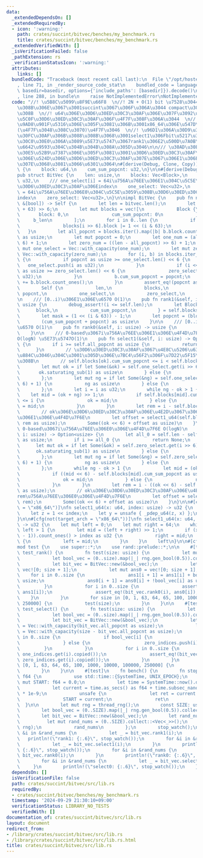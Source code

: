 ```yaml
---
data:
  _extendedDependsOn: []
  _extendedRequiredBy:
  - icon: ':warning:'
    path: crates/succint/bitvec/benches/my_benchmark.rs
    title: crates/succint/bitvec/benches/my_benchmark.rs
  _extendedVerifiedWith: []
  _isVerificationFailed: false
  _pathExtension: rs
  _verificationStatusIcon: ':warning:'
  attributes:
    links: []
  bundledCode: "Traceback (most recent call last):\n  File \"/opt/hostedtoolcache/Python/3.10.15/x64/lib/python3.10/site-packages/onlinejudge_verify/documentation/build.py\"\
    , line 71, in _render_source_code_stat\n    bundled_code = language.bundle(stat.path,\
    \ basedir=basedir, options={'include_paths': [basedir]}).decode()\n  File \"/opt/hostedtoolcache/Python/3.10.15/x64/lib/python3.10/site-packages/onlinejudge_verify/languages/rust.py\"\
    , line 288, in bundle\n    raise NotImplementedError\nNotImplementedError\n"
  code: "//! \u5B8C\u5099\u8F9E\u66F8  \n//! 2N + O(1) bit \u7528\u3044\u3066\u3044\
    \u308B\u306E\u3067\u3001succint\u3067\u306F\u306A\u3044 compact\u3067\u306F\u3042\
    \u308B  \n//! u64\u306E\u30D6\u30ED\u30C3\u30AF\u306E\u307F\u3092\u4F7F\u3044\u3001\
    \u5C0F\u30D6\u30ED\u30C3\u30AF\u306F\u4F7F\u308F\u306A\u3044  \n//! select\u306E\
    \u9AD8\u901F\u5316\u306E\u305F\u3081\u306B\u3001x86_64\u306E\u547D\u4EE4\u3092\
    (\u4F7F\u3048\u308C\u3070)\u4F7F\u3046  \n//! \u96D1\u306A\u30D9\u30F3\u30C1\u30DE\
    \u30FC\u30AF\u306B\u3088\u308B\u3068\u3001select1\u306Fbit\u5217\u304C\u30E9\u30F3\
    \u30C0\u30E0\u306A\u3089\u5E73\u5747\u3067rank1\u306E2\u500D\u7A0B\u5EA6\u306E\
    \u6642\u9593\u304C\u304B\u304B\u308A\u305D\u3046\n\n/// \u30AD\u30E3\u30C3\u30B7\
    \u30E5\u52B9\u7387\u306E\u305F\u3081\u3001\u30D6\u30ED\u30C3\u30AF\u3068\u305D\
    \u306E\u524D\u306E\u30D6\u30ED\u30C3\u30AF\u307E\u3067\u306E1\u306E\u6570\u3092\
    \u307E\u3068\u3081\u3066\u6301\u3064\n#[derive(Debug, Clone, Copy)]\nstruct Block\
    \ {\n    block: u64,\n    cum_sum_popcnt: u32,\n}\n\n#[derive(Debug, Clone)]\n\
    pub struct BitVec {\n    len: usize,\n    blocks: Vec<Block>,\n    all_popcnt:\
    \ u32,\n    /// one_select[i] = 64i\u756A\u76EE\u306E1\u304C\u5C5E\u3059\u308B\
    \u30D6\u30ED\u30C3\u30AF\u306Eindex\n    one_select: Vec<u32>,\n    /// zero_select[i]\
    \ = 64i\u756A\u76EE\u306E0\u304C\u5C5E\u3059\u308B\u30D6\u30ED\u30C3\u30AF\u306E\
    index\n    zero_select: Vec<u32>,\n}\n\nimpl BitVec {\n    pub fn new(bitvec:\
    \ &[bool]) -> Self {\n        let len = bitvec.len();\n        let b_len = (len\
    \ + 63) >> 6;\n        let mut blocks = vec![\n            Block {\n         \
    \       block: 0,\n                cum_sum_popcnt: 0\n            };\n       \
    \     b_len\n        ];\n        for i in 0..len {\n            if bitvec[i] {\n\
    \                blocks[i >> 6].block |= 1 << (i & 63);\n            }\n     \
    \   }\n        let all_popcnt = blocks.iter().map(|b| b.block.count_ones()).sum::<u32>()\
    \ as usize;\n        let mut popcnt = 0;\n        let one_num = (all_popcnt >>\
    \ 6) + 1;\n        let zero_num = ((len - all_popcnt) >> 6) + 1;\n        let\
    \ mut one_select = Vec::with_capacity(one_num);\n        let mut zero_select =\
    \ Vec::with_capacity(zero_num);\n        for (i, b) in blocks.iter_mut().enumerate()\
    \ {\n            if popcnt as usize >= one_select.len() << 6 {\n             \
    \   one_select.push(i as u32);\n            }\n            if (i << 6) - popcnt\
    \ as usize >= zero_select.len() << 6 {\n                zero_select.push(i as\
    \ u32);\n            }\n            b.cum_sum_popcnt = popcnt;\n            popcnt\
    \ += b.block.count_ones();\n        }\n        assert_eq!(popcnt as usize, all_popcnt);\n\
    \        Self {\n            len,\n            blocks,\n            all_popcnt:\
    \ popcnt,\n            one_select,\n            zero_select,\n        }\n    }\n\
    \n    /// [0..i)\u306E1\u306E\u6570 O(1)\n    pub fn rank1(&self, i: usize) ->\
    \ usize {\n        debug_assert!(i <= self.len);\n        let Block {\n      \
    \      block,\n            cum_sum_popcnt,\n        } = self.blocks[i >> 6];\n\
    \        let mask = (1 << (i & 63)) - 1;\n        let popcnt = (block & mask).count_ones();\n\
    \        (cum_sum_popcnt + popcnt) as usize\n    }\n\n    /// [0..i)\u306E0\u306E\
    \u6570 O(1)\n    pub fn rank0(&self, i: usize) -> usize {\n        i - self.rank1(i)\n\
    \    }\n\n    /// 0-based\u3067i\u756A\u76EE\u306E1\u306E\u4F4D\u7F6E \u6700\u60AA\
    O(logN) \u5E73\u5747O(1)\n    pub fn select1(&self, i: usize) -> Option<usize>\
    \ {\n        if i >= self.all_popcnt as usize {\n            return None;\n  \
    \      }\n        // \u30D6\u30ED\u30C3\u30AF\u3067\u4E8C\u5206\u63A2\u7D22\u3092\
    \u884C\u3046\u304C\u3001\u305D\u306E\u7BC4\u56F2\u306F\u7D22\u5F15\u3067\u7D5E\
    \u308B\n        // self.blocks[ok].cum_sum_popcnt <= i < self.blocks[ng].cum_sum_popcnt\n\
    \        let mut ok = if let Some(&ok) = self.one_select.get(i >> 6) {\n     \
    \       ok.saturating_sub(1) as usize\n        } else {\n            self.blocks.len().saturating_sub(1)\n\
    \        };\n        let mut ng = if let Some(&ng) = self.one_select.get((i >>\
    \ 6) + 1) {\n            ng as usize\n        } else {\n            self.blocks.len()\n\
    \        };\n        let i = i as u32;\n        while ng - ok > 1 {\n        \
    \    let mid = (ok + ng) >> 1;\n            if self.blocks[mid].cum_sum_popcnt\
    \ <= i {\n                ok = mid;\n            } else {\n                ng\
    \ = mid;\n            }\n        }\n        let rem = i - self.blocks[ok].cum_sum_popcnt;\n\
    \        // ok\u306E\u30D6\u30ED\u30C3\u30AF\u306E\u4E2D\u3067\u306Erem\u756A\u76EE\
    \u306E1\u306E\u4F4D\u7F6E\n        let offset = select1_u64(self.blocks[ok].block,\
    \ rem as usize);\n        Some((ok << 6) + offset as usize)\n    }\n\n    ///\
    \ 0-based\u3067i\u756A\u76EE\u306E0\u306E\u4F4D\u7F6E O(logN)\n    pub fn select0(&self,\
    \ i: usize) -> Option<usize> {\n        let all_0 = self.len - self.all_popcnt\
    \ as usize;\n        if i >= all_0 {\n            return None;\n        }\n  \
    \      let mut ok = if let Some(&ok) = self.zero_select.get(i >> 6) {\n      \
    \      ok.saturating_sub(1) as usize\n        } else {\n            self.blocks.len().saturating_sub(1)\n\
    \        };\n        let mut ng = if let Some(&ng) = self.zero_select.get((i >>\
    \ 6) + 1) {\n            ng as usize\n        } else {\n            self.blocks.len()\n\
    \        };\n        while ng - ok > 1 {\n            let mid = (ok + ng) >> 1;\n\
    \            if ((mid << 6) - self.blocks[mid].cum_sum_popcnt as usize) <= i {\n\
    \                ok = mid;\n            } else {\n                ng = mid;\n\
    \            }\n        }\n        let rem = i - ((ok << 6) - self.blocks[ok].cum_sum_popcnt\
    \ as usize);\n        // ok\u306E\u30D6\u30ED\u30C3\u30AF\u306E\u4E2D\u3067\u306E\
    rem\u756A\u76EE\u306E0\u306E\u4F4D\u7F6E\n        let offset = select1_u64(!self.blocks[ok].block,\
    \ rem);\n        Some((ok << 6) + offset as usize)\n    }\n}\n\n#[cfg(target_arch\
    \ = \"x86_64\")]\nfn select1_u64(x: u64, index: usize) -> u32 {\n    use std::arch::x86_64::_pdep_u64;\n\
    \    let z = 1 << index;\n    let y = unsafe { _pdep_u64(z, x) };\n    y.trailing_zeros()\n\
    }\n\n#[cfg(not(target_arch = \"x86_64\"))]\nfn select1_u64(x: u64, index: usize)\
    \ -> u32 {\n    let mut left = 0;\n    let mut right = 64;\n    while right -\
    \ left > 1 {\n        let mid = (left + right) >> 1;\n        if (x & ((1 << mid)\
    \ - 1)).count_ones() > index as u32 {\n            right = mid;\n        } else\
    \ {\n            left = mid;\n        }\n    }\n    left\n}\n\n#[cfg(test)]\n\
    mod test {\n    use super::*;\n    use rand::prelude::*;\n\n    #[test]\n    fn\
    \ test_rank() {\n        fn test(size: usize) {\n            let mut rng = thread_rng();\n\
    \            let bool_vec = (0..size).map(|_| rng.gen_bool(0.5)).collect::<Vec<_>>();\n\
    \            let bit_vec = BitVec::new(&bool_vec);\n            let mut ans1 =\
    \ vec![0; size + 1];\n            let mut ans0 = vec![0; size + 1];\n        \
    \    for i in 0..size {\n                ans1[i + 1] = ans1[i] + bool_vec[i] as\
    \ usize;\n                ans0[i + 1] = ans0[i] + !bool_vec[i] as usize;\n   \
    \         }\n            for i in 0..size {\n                assert_eq!(bit_vec.rank1(i),\
    \ ans1[i]);\n                assert_eq!(bit_vec.rank0(i), ans0[i]);\n        \
    \    }\n        }\n        for size in [0, 1, 63, 64, 65, 100, 1000, 10000, 100000,\
    \ 250000] {\n            test(size);\n        }\n    }\n\n    #[test]\n    fn\
    \ test_select() {\n        fn test(size: usize) {\n            let mut rng = thread_rng();\n\
    \            let bool_vec = (0..size).map(|_| rng.gen_bool(0.5)).collect::<Vec<_>>();\n\
    \            let bit_vec = BitVec::new(&bool_vec);\n            let mut one_indices\
    \ = Vec::with_capacity(bit_vec.all_popcnt as usize);\n            let mut zero_indices\
    \ = Vec::with_capacity(size - bit_vec.all_popcnt as usize);\n            for i\
    \ in 0..size {\n                if bool_vec[i] {\n                    one_indices.push(i);\n\
    \                } else {\n                    zero_indices.push(i);\n       \
    \         }\n            }\n            for i in 0..size {\n                assert_eq!(bit_vec.select1(i),\
    \ one_indices.get(i).copied());\n                assert_eq!(bit_vec.select0(i),\
    \ zero_indices.get(i).copied());\n            }\n        }\n        for size in\
    \ [0, 1, 63, 64, 65, 100, 1000, 10000, 100000, 250000] {\n            test(size);\n\
    \        }\n    }\n\n    #[test]\n    fn bench() {\n        fn stop_watch() ->\
    \ f64 {\n            use std::time::{SystemTime, UNIX_EPOCH};\n            static\
    \ mut START: f64 = 0.0;\n            let time = SystemTime::now().duration_since(UNIX_EPOCH).unwrap();\n\
    \            let current = time.as_secs() as f64 + time.subsec_nanos() as f64\
    \ * 1e-9;\n            unsafe {\n                let ret = current - START;\n\
    \                START = current;\n                ret\n            }\n      \
    \  }\n\n        let mut rng = thread_rng();\n        const SIZE: usize = 250000;\n\
    \        let bool_vec = (0..SIZE).map(|_| rng.gen_bool(0.5)).collect::<Vec<_>>();\n\
    \        let bit_vec = BitVec::new(&bool_vec);\n        let rand_nums = {\n  \
    \          let mut rand_nums = (0..SIZE).collect::<Vec<_>>();\n            rand_nums.shuffle(&mut\
    \ rng);\n            rand_nums\n        };\n        stop_watch();\n        for\
    \ &i in &rand_nums {\n            let _ = bit_vec.rank1(i);\n        }\n     \
    \   println!(\"rank1: {:.6}\", stop_watch());\n        for &i in &rand_nums {\n\
    \            let _ = bit_vec.select1(i);\n        }\n        println!(\"select1:\
    \ {:.6}\", stop_watch());\n        for &i in &rand_nums {\n            let _ =\
    \ bit_vec.rank0(i);\n        }\n        println!(\"rank0: {:.6}\", stop_watch());\n\
    \        for &i in &rand_nums {\n            let _ = bit_vec.select0(i);\n   \
    \     }\n        println!(\"select0: {:.6}\", stop_watch());\n    }\n}\n"
  dependsOn: []
  isVerificationFile: false
  path: crates/succint/bitvec/src/lib.rs
  requiredBy:
  - crates/succint/bitvec/benches/my_benchmark.rs
  timestamp: '2024-09-29 21:30:10+09:00'
  verificationStatus: LIBRARY_NO_TESTS
  verifiedWith: []
documentation_of: crates/succint/bitvec/src/lib.rs
layout: document
redirect_from:
- /library/crates/succint/bitvec/src/lib.rs
- /library/crates/succint/bitvec/src/lib.rs.html
title: crates/succint/bitvec/src/lib.rs
---
```

